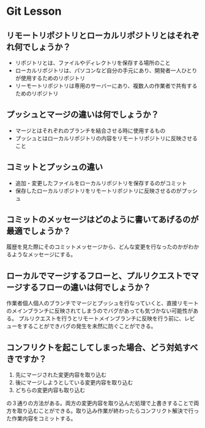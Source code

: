 # Git Lesson

## リモートリポジトリとローカルリポジトリとはそれぞれ何でしょうか？
* リポジトリとは、ファイルやディレクトリを保存する場所のこと
* ローカルリポジトリは、パソコンなど自分の手元にあり、開発者一人ひとりが使用するためのリポジトリ
* リーモートリポジトリは専用のサーバーにあり、複数人の作業者で共有するためのリポジトリ


## プッシュとマージの違いは何でしょうか？
* マージとはそれぞれのブランチを結合させる時に使用するもの
* プッシュとはローカルリポジトリの内容をリモートリポジトリに反映させること


## コミットとプッシュの違い
* 追加・変更したファイルをローカルリポジトリを保存するのがコミット
* 保存したローカルリポジトリをリモートリポジトリに反映させるのがプッシュ


## コミットのメッセージはどのように書いてあげるのが最適でしょうか？
履歴を見た際にそのコミットメッセージから、どんな変更を行なったのかがわかるようなメッセージにする。


## ローカルでマージするフローと、プルリクエストでマージするフローの違いは何でしょうか？
作業者個人個人のブランチでマージとプッシュを行なっていくと、直接リモートのメインブランチに反映されてしまうのでバグがあっても気づかない可能性がある。
プルリクエストを行うとリモートメインブランチに反映を行う前に、レビューをすることができバグの発生を未然に防ぐことができる。



## コンフリクトを起こしてしまった場合、どう対処すべきですか？
1. 先にマージされた変更内容を取り込む
2. 後にマージしようとしている変更内容を取り込む
3. どちらの変更内容も取り込む

の３通りの方法がある。両方の変更内容を取り込んだ処理で上書きすることで両方を取り込むことができる。取り込み作業が終わったらコンフリクト解決で行った作業内容をコミットする。